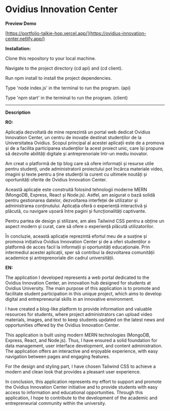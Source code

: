 # Ovidius Innovation Center

**Preview Demo**

[https://portfolio-talkie-hop.vercel.app/](https://ovidius-innovation-center.netlify.app/)

**Installation:**

Clone this repository to your local machine.

Navigate to the project directory (cd api) and (cd client).

Run npm install to install the project dependencies.

Type 'node index.js' in the terminal to run the program. (api)

Type 'npm start' in the terminal to run the program. (client)

---

**Description**

**RO:**


Aplicația dezvoltată de mine reprezintă un portal web dedicat Ovidius Innovation Center, un centru de inovație destinat studenților de la Universitatea Ovidius. Scopul principal al acestei aplicații este de a promova și de a facilita participarea studenților la acest proiect unic, care își propune să dezvolte abilități digitale și antreprenoriale într-un mediu inovator.

Am creat o platformă de tip blog care să ofere informații și resurse utile pentru studenți, unde administratorii proiectului pot încărca materiale video, imagini și texte pentru a ține studenții la curent cu ultimele noutăți și oportunități oferite de Ovidius Innovation Center.

Această aplicație este construită folosind tehnologii moderne MERN (MongoDB, Express, React și Node.js). Astfel, am asigurat o bază solidă pentru gestionarea datelor, dezvoltarea interfeței de utilizator și administrarea conținutului. Aplicația oferă o experiență interactivă și plăcută, cu navigare ușoară între pagini și funcționalități captivante.

Pentru partea de design și stilizare, am ales Tailwind CSS pentru a obține un aspect modern și curat, care să ofere o experiență plăcută utilizatorilor.

În concluzie, această aplicație reprezintă efortul meu de a susține și promova inițiativa Ovidius Innovation Center și de a oferi studenților o platformă de acces facil la informații și oportunități educaționale. Prin intermediul acestei aplicații, sper să contribui la dezvoltarea comunității academice și antreprenoriale din cadrul universității.

**EN:**


The application I developed represents a web portal dedicated to the Ovidius Innovation Center, an innovation hub designed for students at Ovidius University. The main purpose of this application is to promote and facilitate student participation in this unique project, which aims to develop digital and entrepreneurial skills in an innovative environment.

I have created a blog-like platform to provide information and valuable resources for students, where project administrators can upload video materials, images, and text to keep students updated on the latest news and opportunities offered by the Ovidius Innovation Center.

This application is built using modern MERN technologies (MongoDB, Express, React, and Node.js). Thus, I have ensured a solid foundation for data management, user interface development, and content administration. The application offers an interactive and enjoyable experience, with easy navigation between pages and engaging features.

For the design and styling part, I have chosen Tailwind CSS to achieve a modern and clean look that provides a pleasant user experience.

In conclusion, this application represents my effort to support and promote the Ovidius Innovation Center initiative and to provide students with easy access to information and educational opportunities. Through this application, I hope to contribute to the development of the academic and entrepreneurial community within the university.
